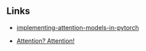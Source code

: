 ## Links

- [implementing-attention-models-in-pytorch](https://medium.com/intel-student-ambassadors/implementing-attention-models-in-pytorch-f947034b3e66)

- [Attention? Attention!](https://lilianweng.github.io/lil-log/2018/06/24/attention-attention.html)



